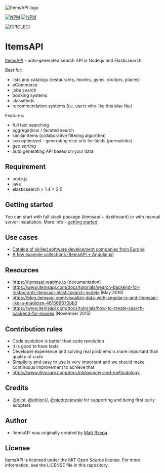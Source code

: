 ![ItemsAPI logo](http://res.cloudinary.com/abcdefgh123456/image/upload/c_scale,w_200/v1479983228/t2BmYaxc_k705u7.jpg)

[![NPM](https://nodei.co/npm/itemsapi.png?downloads=true&downloadRank=true)](https://nodei.co/npm/itemsapi/) [![NPM](https://nodei.co/npm-dl/itemsapi.png?months=6&height=3)](https://nodei.co/npm/itemsapi/)

![CIRCLECI](https://circleci.com/gh/itemsapi/itemsapi.png?circle-token=935dec2ee54b75370c904d110cbda8b9272860ee&style=shield)


# ItemsAPI 

<a href="https://www.itemsapi.com" target="_blank">ItemsAPI</a> - auto-generated search API in Node.js and Elasticsearch.

Best for:
- lists and catalogs (restaurants, movies, gyms, doctors, places)
- eCommerce
- jobs search
- booking systems
- classifieds
- recommendation systems (i.e. users who like this also like)

Features:
- full text searching
- aggregations / faceted search
- similar items (collaborative filtering algorithm)
- seo optimized - generating nice urls for fields (permalinks)
- geo sorting
- auto generating API based on your data

## Requirement
- node.js
- java
- elasticsearch > 1.4 < 2.0 

## Getting started

You can start with full stack package (itemsapi + dashboard) or with manual server installation. 
More info - <a href="https://www.itemsapi.com/docs/getting-started" target="_blank">getting started</a>.

## Use cases
- <a href="http://devteams.co/" target="_blank">Catalog of skilled software development companies from Europe</a>
- <a href="http://app.itemsapi.com/" target="_blank">A few example collections (ItemsAPI + Angular.js)</a>


## Resources
- https://itemsapi.readme.io (documentation)
- https://www.itemsapi.com/docs/tutorials/search-backend-for-restaurants-itemsapi-elasticsearch-nodejs (May 2016)
- https://blog.itemsapi.com/visualize-data-with-angular-js-and-itemsapi-like-a-magician-461569670bb3
- https://www.itemsapi.com/docs/tutorials/how-to-create-search-backend-for-movies (November 2015)

## Contribution rules
- Code evolution is better than code revolution
- It is good to have tests
- Developer experience and solving real problems is more important than quality of code
- Simplicity and easy to use is very important and we should make continuous improvement to achieve that 
- https://www.itemsapi.com/docs/philosophy-and-methodology

## Credits
- [@pilot](https://github.com/pilot), [@athlonU](https://github.com/athlonUA), [@pjedrzejewski](https://github.com/pjedrzejewski) for supporting and being first early adopters 

## Author
- ItemsAPI was originally created by [Matt Rzepa](http://matt89.com/).

## License
ItemsAPI is licensed under the MIT Open Source license. For more information, see the LICENSE file in this repository.
